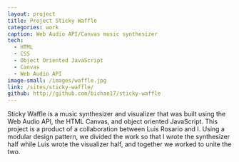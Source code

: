```yaml
---
layout: project
title: Project Sticky Waffle
categories: work
caption: Web Audio API/Canvas music synthesizer
tech: 
  - HTML
  - CSS
  - Object Oriented JavaScript
  - Canvas
  - Web Audio API
image-small: /images/waffle.jpg
link: /sites/sticky-waffle/
github: http://github.com/bichan17/sticky-waffle
---
```


Sticky Waffle is a music synthesizer and visualizer that was built using the Web Audio API, the HTML Canvas, and object oriented JavaScript. This project is a product of a collaboration between Luis Rosario and I. Using a modular design pattern, we divided the work so that I wrote the synthesizer half while Luis wrote the visualizer half, and together we worked to unite the two.
